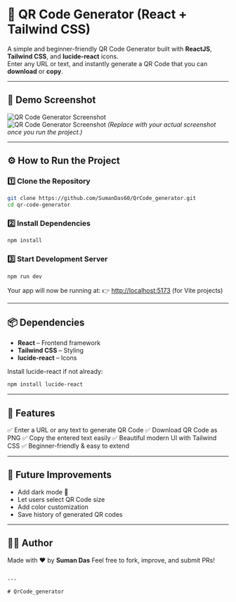 # 🎉 QR Code Generator (React + Tailwind CSS)

A simple and beginner-friendly QR Code Generator built with **ReactJS**, **Tailwind CSS**, and **lucide-react** icons.  
Enter any URL or text, and instantly generate a QR Code that you can **download** or **copy**.

---

## 📌 Demo Screenshot
![QR Code Generator Screenshot](./screenshot.png)  
![QR Code Generator Screenshot](./screenshot.png) 
*(Replace with your actual screenshot once you run the project.)*

---

## ⚙️ How to Run the Project

### 1️⃣ Clone the Repository
```bash
git clone https://github.com/SumanDas60/QrCode_generator.git
cd qr-code-generator
````

### 2️⃣ Install Dependencies

```bash
npm install
```

### 3️⃣ Start Development Server

```bash
npm run dev
```

Your app will now be running at:
👉 [http://localhost:5173](http://localhost:5173) (for Vite projects)

---

## 📦 Dependencies

* **React** – Frontend framework
* **Tailwind CSS** – Styling
* **lucide-react** – Icons

Install lucide-react if not already:

```bash
npm install lucide-react
```

---

## 🎯 Features

✅ Enter a URL or any text to generate QR Code
✅ Download QR Code as PNG
✅ Copy the entered text easily
✅ Beautiful modern UI with Tailwind CSS
✅ Beginner-friendly & easy to extend

---

## 🔮 Future Improvements

* Add dark mode 🌙
* Let users select QR Code size
* Add color customization
* Save history of generated QR codes

---

## 👨‍💻 Author

Made with ❤️ by **Suman Das**
Feel free to fork, improve, and submit PRs!

```

---

#   Q r C o d e _ g e n e r a t o r 
 
 
